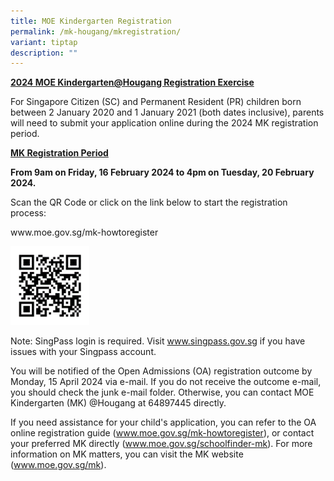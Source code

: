 ```yaml
---
title: MOE Kindergarten Registration
permalink: /mk-hougang/mkregistration/
variant: tiptap
description: ""
---
```

<p><strong><u>2024 MOE Kindergarten@Hougang Registration Exercise</u></strong>
</p>
<p>For Singapore Citizen (SC) and Permanent Resident (PR) children born between
2 January 2020 and 1 January 2021 (both dates inclusive), parents will
need to submit your application online during the 2024 MK registration
period.</p>
<p></p>
<p><strong><u>MK Registration Period</u></strong>
</p>
<p><strong>From 9am on Friday, 16 February 2024 to 4pm on Tuesday, 20 February 2024.</strong>
</p>
<p>Scan the QR Code or click on the link below to start the registration
process:</p>
<p><a rel="noopener noreferrer nofollow" target="_blank">www.moe.gov.sg/mk-howtoregister</a>
</p><a class="isomer-image-wrapper" href="www.moe.gov.sg/mk-howtoregister"><img style="width: 25%;" height="auto" width="100%" alt="" src="/images/mkregistration_qr.png"></a>
<p>Note: SingPass login is required. Visit <a href="http://www.singpass.gov.sg" rel="noopener noreferrer nofollow" target="_blank">www.singpass.gov.sg</a> if you have issues
with your Singpass account.</p>
<p>You will be notified of the Open Admissions (OA) registration outcome
by Monday, 15 April 2024 via e-mail. If you do not receive the outcome
e-mail, you should check the junk e-mail folder. Otherwise, you can contact
MOE Kindergarten (MK) @Hougang at 64897445 directly.</p>
<p>If you need assistance for your child's application, you can refer to
the OA online registration guide (<a href="http://www.moe.gov.sg/mk-howtoregister" rel="noopener noreferrer nofollow" target="_blank">www.moe.gov.sg/mk-howtoregister</a>),
or contact your preferred MK directly (<a href="http://www.moe.gov.sg/schoolfinder-mk" rel="noopener noreferrer nofollow" target="_blank">www.moe.gov.sg/schoolfinder-mk</a>).
For more information on MK matters, you can visit the MK website (<a href="http://www.moe.gov.sg/mk" rel="noopener noreferrer nofollow" target="_blank">www.moe.gov.sg/mk</a>).</p>